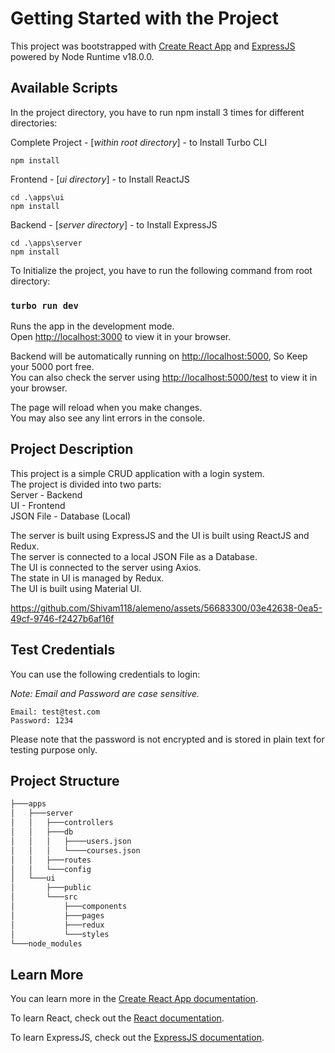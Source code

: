 # Getting Started with the Project

This project was bootstrapped with [Create React App](https://github.com/facebook/create-react-app) and [ExpressJS](https://expressjs.com/en/5x/api.html) powered by Node Runtime v18.0.0.

## Available Scripts

In the project directory, you have to run npm install 3 times for different directories:

Complete Project - [_within root directory_] - to Install Turbo CLI

```
npm install
```

Frontend - [_ui directory_] - to Install ReactJS

```
cd .\apps\ui
npm install
```

Backend - [_server directory_] - to Install ExpressJS

```
cd .\apps\server
npm install
```

To Initialize the project, you have to run the following command from root directory:

### `turbo run dev`

Runs the app in the development mode.\
Open [http://localhost:3000](http://localhost:3000) to view it in your browser.

Backend will be automatically running on [http://localhost:5000](http://localhost:5000), So Keep your 5000 port free.\
You can also check the server using [http://localhost:5000/test](http://localhost:5000/test) to view it in your browser.

The page will reload when you make changes.\
You may also see any lint errors in the console.

## Project Description

This project is a simple CRUD application with a login system.\
The project is divided into two parts:\
Server - Backend \
UI - Frontend \
JSON File - Database (Local)

The server is built using ExpressJS and the UI is built using ReactJS and Redux.\
The server is connected to a local JSON File as a Database.\
The UI is connected to the server using Axios. \
The state in UI is managed by Redux. \
The UI is built using Material UI.

https://github.com/Shivam118/alemeno/assets/56683300/03e42638-0ea5-49cf-9746-f2427b6af16f

## Test Credentials

You can use the following credentials to login:

_Note: Email and Password are case sensitive._

```
Email: test@test.com
Password: 1234
```

Please note that the password is not encrypted and is stored in plain text for testing purpose only.

## Project Structure

```bash
├───apps
│   ├───server
│   │   ├───controllers
│   │   ├───db
│   │   │   ├────users.json
│   │   │   └────courses.json
│   │   ├───routes
│   │   └───config
│   └───ui
│       ├───public
│       └───src
│           ├───components
│           ├───pages
│           ├───redux
│           └───styles
└───node_modules
```

## Learn More

You can learn more in the [Create React App documentation](https://facebook.github.io/create-react-app/docs/getting-started).

To learn React, check out the [React documentation](https://reactjs.org/).

To learn ExpressJS, check out the [ExpressJS documentation](https://expressjs.com/en/5x/api.html).
